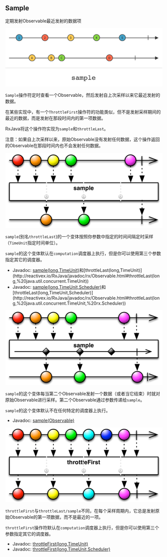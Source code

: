 
## Sample

定期发射Observable最近发射的数据项

![sample](../images/operators/sample.c.png)

`Sample`操作符定时查看一个Observable，然后发射自上次采样以来它最近发射的数据。

在某些实现中，有一个`ThrottleFirst`操作符的功能类似，但不是发射采样期间的最近的数据，而是发射在那段时间内的第一项数据。

RxJava将这个操作符实现为`sample`和`throttleLast`。

注意：如果自上次采样以来，原始Observable没有发射任何数据，这个操作返回的Observable在那段时间内也不会发射任何数据。

![sample](../images/operators/sample.png)

`sample`(别名`throttleLast`)的一个变体按照你参数中指定的时间间隔定时采样（`TimeUnit`指定时间单位）。

`sample`的这个变体默认在`computation`调度器上执行，但是你可以使用第三个参数指定其它的调度器。

* Javadoc: [sample(long,TimeUnit)](http://reactivex.io/RxJava/javadoc/rx/Observable.html#sample(long,%20java.util.concurrent.TimeUnit))和[throttleLast(long,TimeUnit)](http://reactivex.io/RxJava/javadoc/rx/Observable.html#throttleLast(long,%20java.util.concurrent.TimeUnit))
* Javadoc: [sample(long,TimeUnit,Scheduler)](http://reactivex.io/RxJava/javadoc/rx/Observable.html#sample(long,%20java.util.concurrent.TimeUnit,%20rx.Scheduler))和[throttleLast(long,TimeUnit,Scheduler)](http://reactivex.io/RxJava/javadoc/rx/Observable.html#throttleLast(long,%20java.util.concurrent.TimeUnit,%20rx.Scheduler))

![sample](../images/operators/sample.o.png)

`sample`的这个变体每当第二个Observable发射一个数据（或者当它结束）时就对原始Observable进行采样。第二个Observable通过参数传递给`sample`。

`sample`的这个变体默认不在任何特定的调度器上执行。

* Javadoc: [sample(Observable)](http://reactivex.io/RxJava/javadoc/rx/Observable.html#sample(rx.Observable))

![throttleFirst](../images/operators/throttleFirst.png)

`throttleFirst`与`throttleLast/sample`不同，在每个采样周期内，它总是发射原始Observable的第一项数据，而不是最近的一项。

`throttleFirst`操作符默认在`computation`调度器上执行，但是你可以使用第三个参数指定其它的调度器。

* Javadoc: [throttleFirst(long,TimeUnit)](http://reactivex.io/RxJava/javadoc/rx/Observable.html#throttleFirst(long,%20java.util.concurrent.TimeUnit))
* Javadoc: [throttleFirst(long,TimeUnit,Scheduler)](http://reactivex.io/RxJava/javadoc/rx/Observable.html#throttleFirst(long,%20java.util.concurrent.TimeUnit,%20rx.Scheduler))
